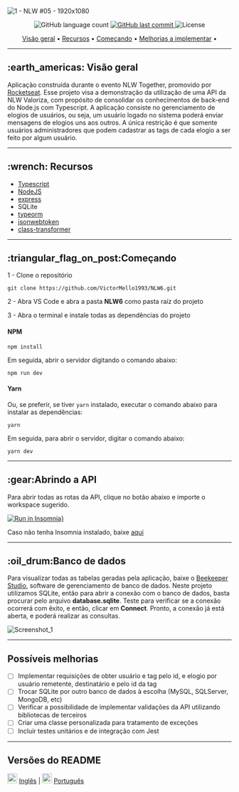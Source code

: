 ![1 - NLW #05 - 1920x1080](https://user-images.githubusercontent.com/35710766/123493131-f5a50780-d5f1-11eb-8411-9800a60efcde.png)

<p align="center">
  <img alt="GitHub language count" src="https://img.shields.io/github/languages/count/VictorMello1993/NLW6?color=FF0000">
  
  <a href="https://github.com/VictorMello1993/NLW6/commits/master">
    <img alt="GitHub last commit" src="https://img.shields.io/github/last-commit/VictorMello1993/NLW6?color=D3D3D3">
  </a> 
  
  <img alt="License" src="https://img.shields.io/badge/license-MIT-brightgreen">
   <a href="https://github.com/VictorMello1993/NLW6/stargazers"></a>
</p>


<p align="center">
  <a href="#earth_americas-visão-geral">Visão geral</a> •
  <a href="#wrench-recursos">Recursos</a> •
  <a href="#triangular_flag_on_postcomeçando">Começando</a> •
  <a href="#melhorias-a-implementar">Melhorias a implementar</a> •  
</p>

---

<h2>:earth_americas: Visão geral</h2>
<p>Aplicação construída durante o evento NLW Together, promovido por <a href="https://rocketseat.com.br/">Rocketseat</a>. Esse projeto visa a demonstração da utilização de uma API da NLW Valoriza, com propósito de consolidar os conhecimentos de back-end do Node.js com Typescript. A aplicação consiste no gerenciamento de elogios de usuários, ou seja, um usuário logado no sistema poderá enviar mensagens de elogios uns aos outros. A única restrição é que somente usuários administradores que podem cadastrar as tags de cada elogio a ser feito por algum usuário.
<p>

---

<h2>:wrench: Recursos</h2>
<ul>
  <li><a href="https://www.npmjs.com/package/typescript">Typescript</a></li>
  <li><a href="https://nodejs.org/en/">NodeJS</a></li>
  <li><a href="https://www.npmjs.com/package/express">express</a></li>
  <li>SQLite</li>
  <li><a href="https://www.npmjs.com/package/typeorm">typeorm</a></li>
  <li><a href="https://www.npmjs.com/package/jsonwebtoken">jsonwebtoken</a></li>
  <li><a href="https://www.npmjs.com/package/class-transformer">class-transformer</a></li>
</ul>

---

<h2>:triangular_flag_on_post:Começando</h2>

1 - Clone o repositório
```
git clone https://github.com/VictorMello1993/NLW6.git
```


2 - Abra VS Code e abra a pasta <strong>NLW6</strong> como pasta raíz do projeto


3 - Abra o terminal e instale todas as dependências do projeto

#### NPM
```
npm install
```

Em seguida, abrir o servidor digitando o comando abaixo:
```
npm run dev
```

#### Yarn
Ou, se preferir, se tiver ```yarn``` instalado, executar o comando abaixo para instalar as dependências:
```
yarn
```

Em seguida, para abrir o servidor, digitar o comando abaixo: 
```
yarn dev
```

---

<h2>:gear:Abrindo a API</h2>
Para abrir todas as rotas da API, clique no botão abaixo e importe o workspace sugerido.

[![Run in Insomnia}](https://insomnia.rest/images/run.svg)](https://insomnia.rest/run/?label=NLW06&uri=https%3A%2F%2Fgist.githubusercontent.com%2FVictorMello1993%2F33e0bd480b8ff018d7f0d92a0a62eee0%2Fraw%2Fc3bf3e5ace10f41d78e58379f12ff14f77d8060b%2Fnlw06.json)

Caso não tenha Insomnia instalado, baixe <a href="https://insomnia.rest/download">aqui</a>

---

<h2>:oil_drum:Banco de dados</h2>
Para visualizar todas as tabelas geradas pela aplicação, baixe o <a href="https://www.beekeeperstudio.io/">Beekeeper Studio</a>, software de gerenciamento de banco de dados. Neste projeto utilizamos SQLite, então para abrir a conexão com o banco de dados, basta procurar pelo arquivo <strong>database.sqlite</strong>. Teste para verificar se a conexão ocorrerá com êxito, e então, clicar em <strong>Connect</strong>. Pronto, a conexão já está aberta, e poderá realizar as consultas.

![Screenshot_1](https://user-images.githubusercontent.com/35710766/123498891-0a40ca00-d609-11eb-8bcf-0f7d035c12fc.png)

---

## Possíveis melhorias
- [ ] Implementar requisições de obter usuário e tag pelo id, e elogio por usuário remetente, destinatário e pelo id da tag
- [ ] Trocar SQLite por outro banco de dados à escolha (MySQL, SQLServer, MongoDB, etc)
- [ ] Verificar a possibilidade de implementar validações da API utilizando bibliotecas de terceiros
- [ ] Criar uma classe personalizada para tratamento de exceções
- [ ] Incluir testes unitários e de integração com Jest

---
## Versões do README
<img src="https://user-images.githubusercontent.com/35710766/123499283-02365980-d60c-11eb-8731-9e9f42d300f0.png" alt="Bandeira do Brasil" width="22px"/> <a href="/README-ENUS.md">Inglês</a> | <img src="https://user-images.githubusercontent.com/35710766/123499278-ffd3ff80-d60b-11eb-85d5-156558ade93a.jpg" alt="Bandeira dos Estados Unidos" width="22px"/> <a href="/README.md">Português</a>
